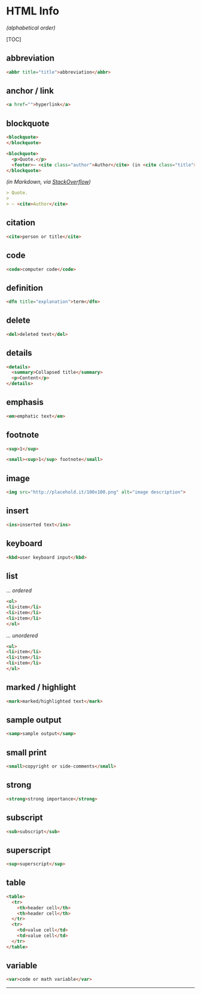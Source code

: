 # HTML Info

*(alphabetical order)*

[TOC]

## abbreviation

```html
<abbr title="title">abbreviation</abbr>
```



## anchor / link

```html
<a href="">hyperlink</a>
```



## blockquote

```html
<blockquote>
</blockquote>
```

```html
<blockquote>
  <p>Quote.</p>
  <footer>— <cite class="author">Author</cite> (in <cite class="title">Source</cite>)</footer>
</blockquote>
```

*(in Markdown, via [StackOverflow](https://stackoverflow.com/a/2002150))*

```markdown
> Quote.
>
> — <cite>Author</cite>
```



## citation

```html
<cite>person or title</cite>
```



## code

```html
<code>computer code</code>
```



## definition

```html
<dfn title="explanation">term</dfn>
```



## delete

```html
<del>deleted text</del>
```



## details

```html
<details>
  <summary>Collapsed title</summary>
  <p>Content</p>
</details>
```



## emphasis

```html
<em>emphatic text</em>
```



## footnote

```html
<sup>1</sup>
```

```html
<small><sup>1</sup> footnote</small>
```



## image

```html
<img src="http://placehold.it/100x100.png" alt="image description">
```



## insert

```html
<ins>inserted text</ins>
```



## keyboard

```html
<kbd>user keyboard input</kbd>
```



## list

*… ordered*

```html
<ol>
<li>item</li>
<li>item</li>
<li>item</li>
</ol>
```

*… unordered*

```html
<ul>
<li>item</li>
<li>item</li>
<li>item</li>
</ul>
```



## marked / highlight

```html
<mark>marked/highlighted text</mark>
```



## sample output

```html
<samp>sample output</samp>
```



## small print

```html
<small>copyright or side-comments</small>
```



## strong

```html
<strong>strong importance</strong>
```



## subscript

```html
<sub>subscript</sub>
```



## superscript

```html
<sup>superscript</sup>
```



## table

```html
<table>
  <tr>
    <th>header cell</th>
    <th>header cell</th>
  </tr>
  <tr>
    <td>value cell</td>
    <td>value cell</td>
  </tr>
</table>
```



## variable

```html
<var>code or math variable</var>
```



---

